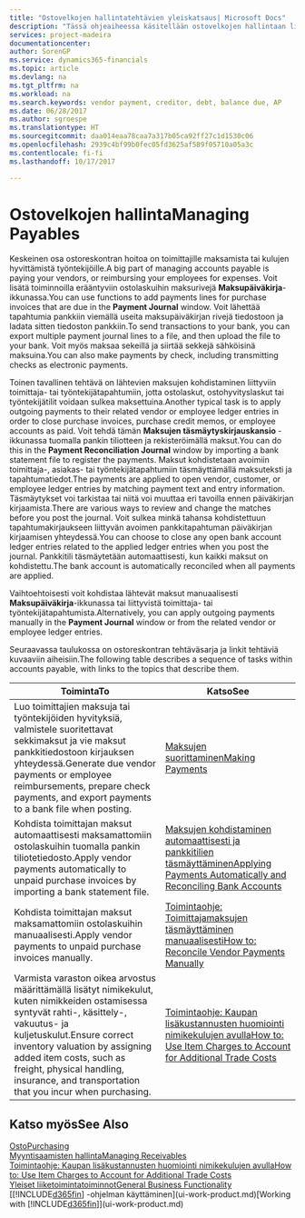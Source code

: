 ```yaml
---
title: "Ostovelkojen hallintatehtävien yleiskatsaus| Microsoft Docs"
description: "Tässä ohjeaiheessa käsitellään ostovelkojen hallintaan liittyviä tehtäviä, kuten maksamista velkojille tai laskujen tai hyvityslaskujen sulkemista kohdistamalla lähtevät maksut tapahtumiin."
services: project-madeira
documentationcenter: 
author: SorenGP
ms.service: dynamics365-financials
ms.topic: article
ms.devlang: na
ms.tgt_pltfrm: na
ms.workload: na
ms.search.keywords: vendor payment, creditor, debt, balance due, AP
ms.date: 06/28/2017
ms.author: sgroespe
ms.translationtype: HT
ms.sourcegitcommit: daa014eaa78caa7a317b05ca92ff27c1d1530c06
ms.openlocfilehash: 2939c4bf99b0fec05fd3625af589f05710a05a3c
ms.contentlocale: fi-fi
ms.lasthandoff: 10/17/2017

---
```

# <a name="managing-payables"></a><span data-ttu-id="c357a-103">Ostovelkojen hallinta</span><span class="sxs-lookup"><span data-stu-id="c357a-103">Managing Payables</span></span>
<span data-ttu-id="c357a-104">Keskeinen osa ostoreskontran hoitoa on toimittajille maksamista tai kulujen hyvittämistä työntekijöille.</span><span class="sxs-lookup"><span data-stu-id="c357a-104">A big part of managing accounts payable is paying your vendors, or reimbursing your employees for expenses.</span></span> <span data-ttu-id="c357a-105">Voit lisätä toiminnoilla erääntyviin ostolaskuihin maksurivejä **Maksupäiväkirja**-ikkunassa.</span><span class="sxs-lookup"><span data-stu-id="c357a-105">You can use functions to add payments lines for purchase invoices that are due in the **Payment Journal** window.</span></span> <span data-ttu-id="c357a-106">Voit lähettää tapahtumia pankkiin viemällä useita maksupäiväkirjan rivejä tiedostoon ja ladata sitten tiedoston pankkiin.</span><span class="sxs-lookup"><span data-stu-id="c357a-106">To send transactions to your bank, you can export multiple payment journal lines to a file, and then upload the file to your bank.</span></span> <span data-ttu-id="c357a-107">Voit myös maksaa sekeillä ja siirtää sekkejä sähköisinä maksuina.</span><span class="sxs-lookup"><span data-stu-id="c357a-107">You can also make payments by check, including transmitting checks as electronic payments.</span></span>

<span data-ttu-id="c357a-108">Toinen tavallinen tehtävä on lähtevien maksujen kohdistaminen liittyviin toimittaja- tai työntekijätapahtumiin, jotta ostolaskut, ostohyvityslaskut tai työntekijätilit voidaan sulkea maksettuina.</span><span class="sxs-lookup"><span data-stu-id="c357a-108">Another typical task is to apply outgoing payments to their related vendor or employee ledger entries in order to close purchase invoices, purchase credit memos, or employee accounts as paid.</span></span> <span data-ttu-id="c357a-109">Voit tehdä tämän **Maksujen täsmäytyskirjauskansio** -ikkunassa tuomalla pankin tiliotteen ja rekisteröimällä maksut.</span><span class="sxs-lookup"><span data-stu-id="c357a-109">You can do this in the **Payment Reconciliation Journal** window by importing a bank statement file to register the payments.</span></span> <span data-ttu-id="c357a-110">Maksut kohdistetaan avoimiin toimittaja-, asiakas- tai työntekijätapahtumiin täsmäyttämällä maksuteksti ja tapahtumatiedot.</span><span class="sxs-lookup"><span data-stu-id="c357a-110">The payments are applied to open vendor, customer, or employee ledger entries by matching payment text and entry information.</span></span> <span data-ttu-id="c357a-111">Täsmäytykset voi tarkistaa tai niitä voi muuttaa eri tavoilla ennen päiväkirjan kirjaamista.</span><span class="sxs-lookup"><span data-stu-id="c357a-111">There are various ways to review and change the matches before you post the journal.</span></span> <span data-ttu-id="c357a-112">Voit sulkea minkä tahansa kohdistettuun tapahtumakirjaukseen liittyvän avoimen pankkitapahtuman päiväkirjan kirjaamisen yhteydessä.</span><span class="sxs-lookup"><span data-stu-id="c357a-112">You can choose to close any open bank account ledger entries related to the applied ledger entries when you post the journal.</span></span> <span data-ttu-id="c357a-113">Pankkitili täsmäytetään automaattisesti, kun kaikki maksut on kohdistettu.</span><span class="sxs-lookup"><span data-stu-id="c357a-113">The bank account is automatically reconciled when all payments are applied.</span></span>

<span data-ttu-id="c357a-114">Vaihtoehtoisesti voit kohdistaa lähtevät maksut manuaalisesti **Maksupäiväkirja**-ikkunassa tai liittyvistä toimittaja- tai työntekijätapahtumista.</span><span class="sxs-lookup"><span data-stu-id="c357a-114">Alternatively, you can apply outgoing payments manually in the **Payment Journal** window or from the related vendor or employee ledger entries.</span></span>

<span data-ttu-id="c357a-115">Seuraavassa taulukossa on ostoreskontran tehtäväsarja ja linkit tehtäviä kuvaaviin aiheisiin.</span><span class="sxs-lookup"><span data-stu-id="c357a-115">The following table describes a sequence of tasks within accounts payable, with links to the topics that describe them.</span></span>

| <span data-ttu-id="c357a-116">Toiminta</span><span class="sxs-lookup"><span data-stu-id="c357a-116">To</span></span> | <span data-ttu-id="c357a-117">Katso</span><span class="sxs-lookup"><span data-stu-id="c357a-117">See</span></span> |
| --- | --- |
| <span data-ttu-id="c357a-118">Luo toimittajien maksuja tai työntekijöiden hyvityksiä, valmistele suoritettavat sekkimaksut ja vie maksut pankkitiedostoon kirjauksen yhteydessä.</span><span class="sxs-lookup"><span data-stu-id="c357a-118">Generate due vendor payments or employee reimbursements, prepare check payments, and export payments to a bank file when posting.</span></span> |[<span data-ttu-id="c357a-119">Maksujen suorittaminen</span><span class="sxs-lookup"><span data-stu-id="c357a-119">Making Payments</span></span>](payables-make-payments.md) |
| <span data-ttu-id="c357a-120">Kohdista toimittajan maksut automaattisesti maksamattomiin ostolaskuihin tuomalla pankin tiliotetiedosto.</span><span class="sxs-lookup"><span data-stu-id="c357a-120">Apply vendor payments automatically to unpaid purchase invoices by importing a bank statement file.</span></span> |[<span data-ttu-id="c357a-121">Maksujen kohdistaminen automaattisesti ja pankkitilien täsmäyttäminen</span><span class="sxs-lookup"><span data-stu-id="c357a-121">Applying Payments Automatically and Reconciling Bank Accounts</span></span>](receivables-apply-payments-auto-reconcile-bank-accounts.md) |
| <span data-ttu-id="c357a-122">Kohdista toimittajan maksut maksamattomiin ostolaskuihin manuaalisesti.</span><span class="sxs-lookup"><span data-stu-id="c357a-122">Apply vendor payments to unpaid purchase invoices manually.</span></span> |[<span data-ttu-id="c357a-123">Toimintaohje: Toimittajamaksujen täsmäyttäminen manuaalisesti</span><span class="sxs-lookup"><span data-stu-id="c357a-123">How to: Reconcile Vendor Payments Manually</span></span>](payables-how-apply-purchase-transactions-manually.md) |
|<span data-ttu-id="c357a-124">Varmista varaston oikea arvostus määrittämällä lisätyt nimikekulut, kuten nimikkeiden ostamisessa syntyvät rahti-, käsittely-, vakuutus- ja kuljetuskulut.</span><span class="sxs-lookup"><span data-stu-id="c357a-124">Ensure correct inventory valuation by assigning added item costs, such as freight, physical handling, insurance, and transportation that you incur when purchasing.</span></span>|[<span data-ttu-id="c357a-125">Toimintaohje: Kaupan lisäkustannusten huomiointi nimikekulujen avulla</span><span class="sxs-lookup"><span data-stu-id="c357a-125">How to: Use Item Charges to Account for Additional Trade Costs</span></span>](payables-how-assign-item-charges.md)|

## <a name="see-also"></a><span data-ttu-id="c357a-126">Katso myös</span><span class="sxs-lookup"><span data-stu-id="c357a-126">See Also</span></span>
[<span data-ttu-id="c357a-127">Osto</span><span class="sxs-lookup"><span data-stu-id="c357a-127">Purchasing</span></span>](purchasing-manage-purchasing.md)  
[<span data-ttu-id="c357a-128">Myyntisaamisten hallinta</span><span class="sxs-lookup"><span data-stu-id="c357a-128">Managing Receivables</span></span>](receivables-manage-receivables.md)  
[<span data-ttu-id="c357a-129">Toimintaohje: Kaupan lisäkustannusten huomiointi nimikekulujen avulla</span><span class="sxs-lookup"><span data-stu-id="c357a-129">How to: Use Item Charges to Account for Additional Trade Costs</span></span>](payables-how-assign-item-charges.md)  
[<span data-ttu-id="c357a-130">Yleiset liiketoimintatoiminnot</span><span class="sxs-lookup"><span data-stu-id="c357a-130">General Business Functionality</span></span>](ui-across-business-areas.md)  
<span data-ttu-id="c357a-131">[[!INCLUDE[d365fin](includes/d365fin_md.md)] -ohjelman käyttäminen](ui-work-product.md)</span><span class="sxs-lookup"><span data-stu-id="c357a-131">[Working with [!INCLUDE[d365fin](includes/d365fin_md.md)]](ui-work-product.md)</span></span>

